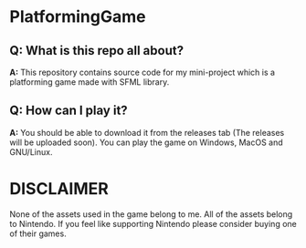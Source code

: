 # PlatformingGame

## Q: What is this repo all about?

**A:** This repository contains source code for my mini-project which is a platforming game made with SFML library. 

## Q: How can I play it?

**A:** You should be able to download it from the releases tab (The releases will be uploaded soon). You can play the game on
Windows, MacOS and GNU/Linux.

# DISCLAIMER

None of the assets used in the game belong to me. All of the assets belong to Nintendo. If you feel like supporting Nintendo please consider buying one of their games.
